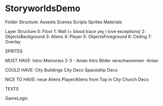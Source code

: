 # StoryworldsDemo


Folder Structure:
Assests
	Scenes
	Scripts
	Sprites
	Materials


Layer Structure
0: Floor
1: Wall (+ blood trace yey i love exceptions)
2: ObjectsBackground
3: Aliens
4: Player
5: ObjectsForeground
6: Ceiling
7: Overlay


SPRITES


MUST HAVE:
Intro-Memories 2-3 - Anian
Intro Bilder verschwommen -Anian

COULD HAVE:
City Buildings
City Deco
Spaceship Deco


NICE TO HAVE:
neue Aliens
Player/Aliens from Top in City
Church Deco



TEXTS




GameLogic

